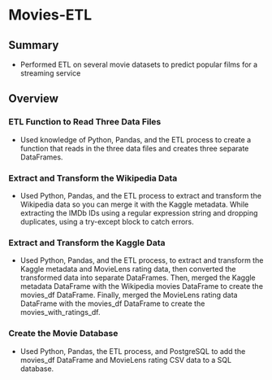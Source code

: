 # Movies-ETL

## Summary

- Performed ETL on several movie datasets to predict popular films for a streaming service 

## Overview

### ETL Function to Read Three Data Files 

- Used knowledge of Python, Pandas, and the ETL process to create a function that reads in the three data files and creates three separate DataFrames.

### Extract and Transform the Wikipedia Data 

- Used Python, Pandas, and the ETL process to extract and transform the Wikipedia data so you can merge it with the Kaggle metadata. While extracting the IMDb IDs using a regular expression string and dropping duplicates, using a try-except block to catch errors.

### Extract and Transform the Kaggle Data 

- Used Python, Pandas, and the ETL process, to extract and transform the Kaggle metadata and MovieLens rating data, then converted the transformed data into separate DataFrames. Then, merged the Kaggle metadata DataFrame with the Wikipedia movies DataFrame to create the movies_df DataFrame. Finally, merged the MovieLens rating data DataFrame with the movies_df DataFrame to create the movies_with_ratings_df.

### Create the Movie Database 

- Used Python, Pandas, the ETL process, and PostgreSQL to add the movies_df DataFrame and MovieLens rating CSV data to a SQL database.
